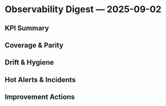 # Observability Digest — 2025-09-02
## KPI Summary
## Coverage & Parity
## Drift & Hygiene
## Hot Alerts & Incidents
## Improvement Actions
